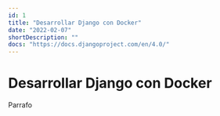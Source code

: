 ```yaml
---
id: 1
title: "Desarrollar Django con Docker"
date: "2022-02-07"
shortDescription: ""
docs: "https://docs.djangoproject.com/en/4.0/"
---
```


# Desarrollar Django con Docker

Parrafo